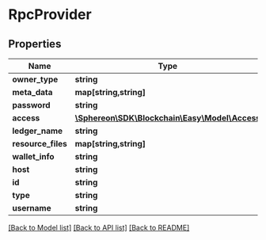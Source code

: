 # RpcProvider

## Properties
Name | Type | Description | Notes
------------ | ------------- | ------------- | -------------
**owner_type** | **string** |  | [optional] 
**meta_data** | **map[string,string]** |  | [optional] 
**password** | **string** |  | [optional] 
**access** | [**\Sphereon\SDK\Blockchain\Easy\Model\Access**](Access.md) |  | [optional] 
**ledger_name** | **string** |  | [optional] 
**resource_files** | **map[string,string]** |  | [optional] 
**wallet_info** | **string** |  | [optional] 
**host** | **string** |  | [optional] 
**id** | **string** |  | [optional] 
**type** | **string** |  | [optional] 
**username** | **string** |  | [optional] 

[[Back to Model list]](../README.md#documentation-for-models) [[Back to API list]](../README.md#documentation-for-api-endpoints) [[Back to README]](../README.md)


